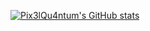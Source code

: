 [![Pix3lQu4ntum's GitHub stats](https://github-readme-stats.vercel.app/api?username=pix3lqu4ntum)](https://github.com/pix3lqu4ntum/github-readme-stats)
